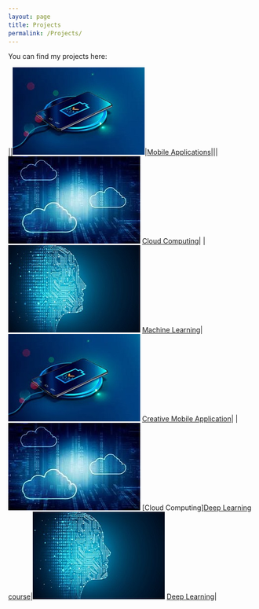 ```yaml
---
layout: page
title: Projects
permalink: /Projects/
---
```


You can find my projects here:

||![Mobile Application](assets/Mobile.jpg)|[Mobile Applications](https://github.com/farshadsafavi/Android-Applications/)|||![Cloud Computing](assets/Cloud.jpg) [Cloud Computing](https://github.com/farshadsafavi/Cloud-Computing/)|
|![Machine Learning](assets/Machine.jpg) [Machine Learning](https://github.com/farshadsafavi/MachineLearning/)|![Mobile Application](assets/Mobile.jpg) [Creative Mobile Application](https://github.com/farshadsafavi/Android-Applications/)|
|![Cloud Computing](assets/Cloud.jpg) [Cloud Computing][Deep Learning course](https://github.com/farshadsafavi/deep-learning-v2-pytorch)|![Machine Learning](assets/Machine.jpg) [Deep Learning](https://github.com/farshadsafavi/DeepLearning/)|
